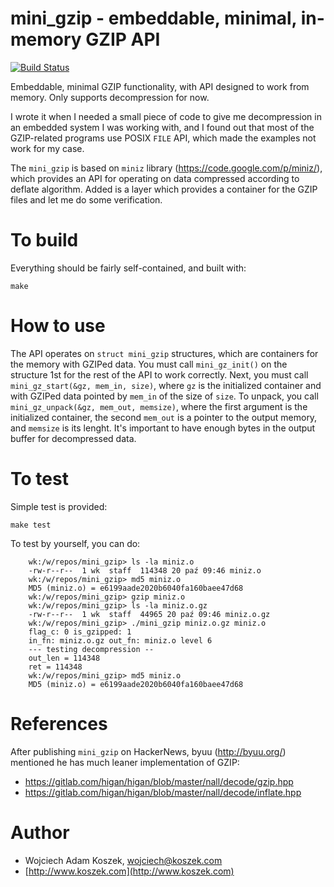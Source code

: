 mini_gzip - embeddable, minimal, in-memory GZIP API
===================================================

[![Build Status](https://travis-ci.org/wkoszek/mini_gzip.svg?branch=master)](https://travis-ci.org/wkoszek/mini_gzip)

Embeddable, minimal GZIP functionality, with API designed to work from
memory. Only supports decompression for now.

I wrote it when I needed a small piece of code to give me decompression in
an embedded system I was working with, and I found out that most of the
GZIP-related programs use POSIX `FILE` API, which made the examples not work
for my case.

The `mini_gzip` is based on `miniz` library
(https://code.google.com/p/miniz/), which provides an API for operating on
data compressed according to deflate algorithm. Added is a layer which
provides a container for the GZIP files and let me do some verification.

# To build

Everything should be fairly self-contained, and built with:

	make

# How to use

The API operates on `struct mini_gzip` structures, which are containers for
the memory with GZIPed data. You must call `mini_gz_init()` on the structure
1st for the rest of the API to work correctly. Next, you must call
`mini_gz_start(&gz, mem_in, size)`, where `gz` is the initialized container
and with GZIPed data pointed by `mem_in` of the size of `size`.  To unpack,
you call `mini_gz_unpack(&gz, mem_out, memsize)`, where the first argument
is the initialized container, the second `mem_out` is a pointer to the
output memory, and `memsize` is its lenght. It's important to have enough
bytes in the output buffer for decompressed data.

# To test

Simple test is provided:

	make test

To test by yourself, you can do:

~~~shell
	wk:/w/repos/mini_gzip> ls -la miniz.o
	-rw-r--r--  1 wk  staff  114348 20 paź 09:46 miniz.o
	wk:/w/repos/mini_gzip> md5 miniz.o
	MD5 (miniz.o) = e6199aade2020b6040fa160baee47d68
	wk:/w/repos/mini_gzip> gzip miniz.o
	wk:/w/repos/mini_gzip> ls -la miniz.o.gz
	-rw-r--r--  1 wk  staff  44965 20 paź 09:46 miniz.o.gz
	wk:/w/repos/mini_gzip> ./mini_gzip miniz.o.gz miniz.o
	flag_c: 0 is_gzipped: 1
	in_fn: miniz.o.gz out_fn: miniz.o level 6
	--- testing decompression --
	out_len = 114348
	ret = 114348
	wk:/w/repos/mini_gzip> md5 miniz.o
	MD5 (miniz.o) = e6199aade2020b6040fa160baee47d68
~~~

# References

After publishing `mini_gzip` on HackerNews, byuu (http://byuu.org/) mentioned he has much leaner implementation of GZIP:

- https://gitlab.com/higan/higan/blob/master/nall/decode/gzip.hpp
- https://gitlab.com/higan/higan/blob/master/nall/decode/inflate.hpp

# Author

- Wojciech Adam Koszek, [wojciech@koszek.com](mailto:wojciech@koszek.com)
- [http://www.koszek.com](http://www.koszek.com)
